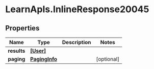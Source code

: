 # LearnApIs.InlineResponse20045

## Properties
Name | Type | Description | Notes
------------ | ------------- | ------------- | -------------
**results** | [**[User]**](User.md) |  | 
**paging** | [**PagingInfo**](PagingInfo.md) |  | [optional] 
